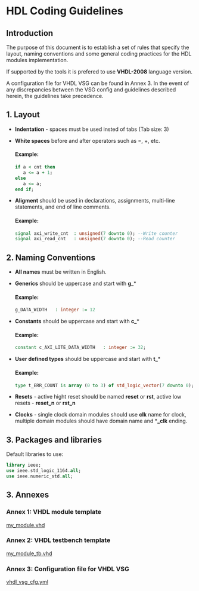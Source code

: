 # HDL Coding Guidelines


##  Introduction

The purpose of this document is to establish 
a set of rules that specify the layout, naming conventions and some general 
coding practices for the HDL modules implementation.

If supported by the tools it is prefered to use **VHDL-2008** language version.  

A configuration file for VHDL VSG can be found in Annex 3.
In the event of any discrepancies between the VSG config and guidelines described herein,
the guidelines take precedence.

## 1. Layout

- **Indentation** - spaces must be used insted of tabs (Tab size: 3)
- **White spaces** before and after operators such as =, +, etc.

    #### Example:
    ```vhdl
    if a < cnt then 
       a <= a + 1;
    else 
       a <= a;
    end if;
    ```
- **Aligment** should be used in declarations, assignments, multi-line statements, and end of line comments.

    #### Example:
    ```vhdl
    signal axi_write_cnt  : unsigned(7 downto 0); --Write counter
    signal axi_read_cnt   : unsigned(7 downto 0); --Read counter
    ```

## 2. Naming Conventions

- **All names** must be written in English.
- **Generics** should be uppercase and start with **g_***
    #### Example: 
    ```vhdl
    g_DATA_WIDTH   : integer := 12
    ```
- **Constants** should be uppercase and start with **c_***
    #### Example: 
    ```vhdl
    constant c_AXI_LITE_DATA_WIDTH   : integer := 32;
    ```
- **User defined types** should be uppercase and start with **t_***
    #### Example: 
    ```vhdl
    type t_ERR_COUNT is array (0 to 3) of std_logic_vector(7 downto 0);
    ```
- **Resets** - active hight reset should be named **reset** or **rst**, active low resets - **reset_n** or **rst_n**

- **Clocks** - single clock domain modules should use **clk** name for clock, multiple domain modules should have domain name and ***_clk** ending. 

## 3. Packages and libraries

Default libraries to use:
```vhdl
library ieee;
use ieee.std_logic_1164.all;
use ieee.numeric_std.all;
```

## 3. Annexes
### Annex 1: VHDL module template
[my_module.vhd](./my_module.vhd)

### Annex 2: VHDL testbench template
[my_module_tb.vhd](./my_module_tb.vhd)

### Annex 3: Configuration file for VHDL VSG
[vhdl_vsg_cfg.yml](./vhdl_vsg_cfg.yml)


